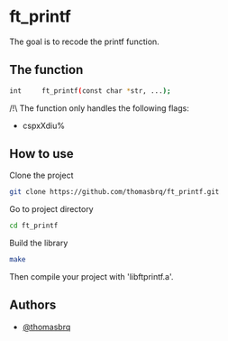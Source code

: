 # ft_printf
The goal is to recode the printf function.

## The function

```bash
int		ft_printf(const char *str, ...);
```

/!\ The function only handles the following flags:
- cspxXdiu%

## How to use

Clone the project
```bash
git clone https://github.com/thomasbrq/ft_printf.git
```

Go to project directory
```bash
cd ft_printf
```

Build the library
```bash
make
```

Then compile your project with 'libftprintf.a'.


## Authors

- [@thomasbrq](https://www.github.com/thomasbrq)
